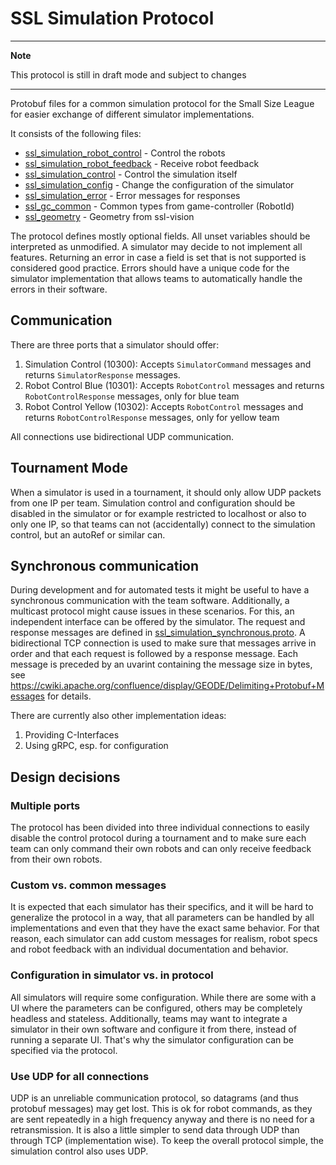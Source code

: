 # SSL Simulation Protocol

---
**Note**

This protocol is still in draft mode and subject to changes

---

Protobuf files for a common simulation protocol for the Small Size League for easier exchange of different
simulator implementations.

It consists of the following files:

* [ssl_simulation_robot_control](./proto/ssl_simulation_robot_control.proto) - Control the robots
* [ssl_simulation_robot_feedback](./proto/ssl_simulation_robot_feedback.proto) - Receive robot feedback
* [ssl_simulation_control](./proto/ssl_simulation_control.proto) - Control the simulation itself
* [ssl_simulation_config](./proto/ssl_simulation_config.proto) - Change the configuration of the simulator
* [ssl_simulation_error](./proto/ssl_simulation_error.proto) - Error messages for responses
* [ssl_gc_common](./proto/ssl_gc_common.proto) - Common types from game-controller (RobotId) 
* [ssl_geometry](./proto/ssl_vision_geometry.proto) - Geometry from ssl-vision

The protocol defines mostly optional fields. All unset variables should be interpreted as unmodified.
A simulator may decide to not implement all features. Returning an error in case a field is set that is not
supported is considered good practice.
Errors should have a unique code for the simulator implementation that allows teams to automatically handle the
errors in their software.

## Communication

There are three ports that a simulator should offer:

1. Simulation Control (10300): Accepts `SimulatorCommand` messages and returns `SimulatorResponse` messages.
1. Robot Control Blue (10301): Accepts `RobotControl` messages and returns `RobotControlResponse` messages, only for blue team
1. Robot Control Yellow (10302): Accepts `RobotControl` messages and returns `RobotControlResponse` messages, only for yellow team

All connections use bidirectional UDP communication.

## Tournament Mode

When a simulator is used in a tournament, it should only allow UDP packets from one IP per team.
Simulation control and configuration should be disabled in the simulator or for example restricted to localhost
or also to only one IP, so that teams can not (accidentally) connect to the simulation control, but
an autoRef or similar can.

## Synchronous communication

During development and for automated tests it might be useful to have a synchronous communication with the team software.
Additionally, a multicast protocol might cause issues in these scenarios.
For this, an independent interface can be offered by the simulator. The request and response messages are defined
in [ssl_simulation_synchronous.proto](./proto/ssl_simulation_synchronous.proto).
A bidirectional TCP connection is used to make sure that messages arrive in order and that each request is followed by a response message.
Each message is preceded by an uvarint containing the message size in bytes, 
see https://cwiki.apache.org/confluence/display/GEODE/Delimiting+Protobuf+Messages for details.

There are currently also other implementation ideas:
1. Providing C-Interfaces
1. Using gRPC, esp. for configuration


## Design decisions

### Multiple ports
The protocol has been divided into three individual connections to easily disable the control protocol during
a tournament and to make sure each team can only command their own robots and can only receive feedback from their
own robots.

### Custom vs. common messages
It is expected that each simulator has their specifics, and it will be hard to generalize the protocol in a way,
that all parameters can be handled by all implementations and even that they have the exact same behavior.
For that reason, each simulator can add custom messages for realism, robot specs and robot feedback with
an individual documentation and behavior.

### Configuration in simulator vs. in protocol
All simulators will require some configuration. While there are some with a UI where the parameters can be
configured, others may be completely headless and stateless.
Additionally, teams may want to integrate a simulator in their own software and configure it from there, instead
of running a separate UI.
That's why the simulator configuration can be specified via the protocol.

### Use UDP for all connections
UDP is an unreliable communication protocol, so datagrams (and thus protobuf messages) may get lost.
This is ok for robot commands, as they are sent repeatedly in a high frequency anyway and there is no need for 
a retransmission.
It is also a little simpler to send data through UDP than through TCP (implementation wise).
To keep the overall protocol simple, the simulation control also uses UDP.
